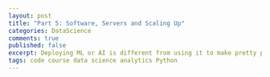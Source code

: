 ```yaml
---
layout: post
title: "Part 5: Software, Servers and Scaling Up"
categories: DataScience
comments: true
published: false
excerpt: Deploying ML or AI is different from using it to make pretty plots
tags: code course data science analytics Python
---
```

